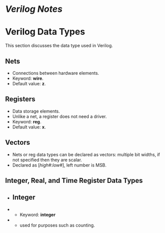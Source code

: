 # **_Verilog Notes_**

# Verilog Data Types
This section discusses the data type used in Verilog.

## Nets
- Connections between hardware elements.
- Keyword: **wire**.
- Default value: **z**.

## Registers
- Data storage elements.
- Unlike a net, a register does not need a driver.
- Keyword: **reg**.
- Default value: **x**.

## Vectors
- Nets or reg data types can be declared as vectors: multiple bit widths, if not specified then they are scalar.
- Declared as [_high#_:_low#_], left number is MSB.

## Integer, Real, and Time Register Data Types
- ## Integer
- - Keyword: **integer**
- - used for purposes such as counting.
